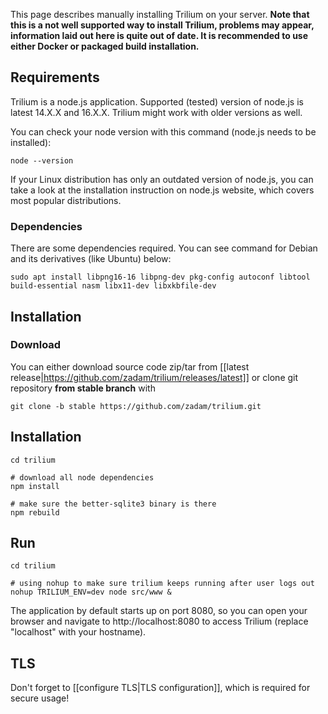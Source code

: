This page describes manually installing Trilium on your server. **Note that this is a not well supported way to install Trilium, problems may appear, information laid out here is quite out of date. It is recommended to use either Docker or packaged build installation.**

## Requirements

Trilium is a node.js application. Supported (tested) version of node.js is latest 14.X.X and 16.X.X. Trilium might work with older versions as well.

You can check your node version with this command (node.js needs to be installed):
~~~~
node --version
~~~~

If your Linux distribution has only an outdated version of node.js, you can take a look at the installation instruction on node.js website, which covers most popular distributions.

### Dependencies

There are some dependencies required. You can see command for Debian and its derivatives (like Ubuntu) below:

~~~~
sudo apt install libpng16-16 libpng-dev pkg-config autoconf libtool build-essential nasm libx11-dev libxkbfile-dev
~~~~

## Installation 

### Download
You can either download source code zip/tar from [[latest release|https://github.com/zadam/trilium/releases/latest]] or clone git repository **from stable branch** with 
~~~
git clone -b stable https://github.com/zadam/trilium.git
~~~

## Installation
~~~
cd trilium

# download all node dependencies
npm install

# make sure the better-sqlite3 binary is there
npm rebuild
~~~~

## Run

~~~~
cd trilium

# using nohup to make sure trilium keeps running after user logs out
nohup TRILIUM_ENV=dev node src/www &
~~~~

The application by default starts up on port 8080, so you can open your browser and navigate to http://localhost:8080 to access Trilium (replace "localhost" with your hostname).

## TLS

Don't forget to [[configure TLS|TLS configuration]], which is required for secure usage!